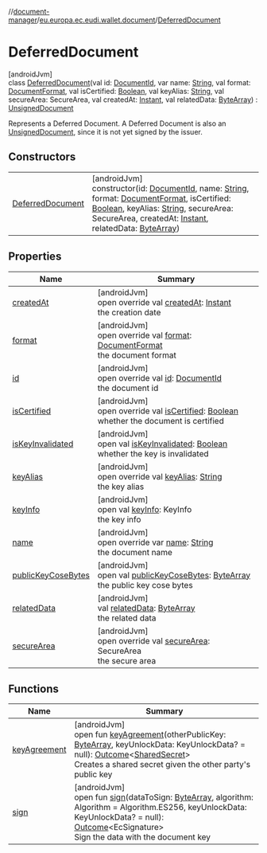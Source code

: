 //[document-manager](../../../index.md)/[eu.europa.ec.eudi.wallet.document](../index.md)/[DeferredDocument](index.md)

# DeferredDocument

[androidJvm]\
class [DeferredDocument](index.md)(val id: [DocumentId](../-document-id/index.md), var
name: [String](https://kotlinlang.org/api/latest/jvm/stdlib/kotlin/-string/index.html), val
format: [DocumentFormat](../../eu.europa.ec.eudi.wallet.document.format/-document-format/index.md),
val isCertified: [Boolean](https://kotlinlang.org/api/latest/jvm/stdlib/kotlin/-boolean/index.html),
val keyAlias: [String](https://kotlinlang.org/api/latest/jvm/stdlib/kotlin/-string/index.html), val
secureArea: SecureArea, val
createdAt: [Instant](https://developer.android.com/reference/kotlin/java/time/Instant.html), val
relatedData: [ByteArray](https://kotlinlang.org/api/latest/jvm/stdlib/kotlin/-byte-array/index.html)) : [UnsignedDocument](../-unsigned-document/index.md)

Represents a Deferred Document. A Deferred Document is also
an [UnsignedDocument](../-unsigned-document/index.md), since it is not yet signed by the issuer.

## Constructors

|                                           |                                                                                                                                                                                                                                                                                                                                                                                                                                                                                                                                                                                                                                                                                             |
|-------------------------------------------|---------------------------------------------------------------------------------------------------------------------------------------------------------------------------------------------------------------------------------------------------------------------------------------------------------------------------------------------------------------------------------------------------------------------------------------------------------------------------------------------------------------------------------------------------------------------------------------------------------------------------------------------------------------------------------------------|
| [DeferredDocument](-deferred-document.md) | [androidJvm]<br>constructor(id: [DocumentId](../-document-id/index.md), name: [String](https://kotlinlang.org/api/latest/jvm/stdlib/kotlin/-string/index.html), format: [DocumentFormat](../../eu.europa.ec.eudi.wallet.document.format/-document-format/index.md), isCertified: [Boolean](https://kotlinlang.org/api/latest/jvm/stdlib/kotlin/-boolean/index.html), keyAlias: [String](https://kotlinlang.org/api/latest/jvm/stdlib/kotlin/-string/index.html), secureArea: SecureArea, createdAt: [Instant](https://developer.android.com/reference/kotlin/java/time/Instant.html), relatedData: [ByteArray](https://kotlinlang.org/api/latest/jvm/stdlib/kotlin/-byte-array/index.html)) |

## Properties

| Name                                                        | Summary                                                                                                                                                                                                         |
|-------------------------------------------------------------|-----------------------------------------------------------------------------------------------------------------------------------------------------------------------------------------------------------------|
| [createdAt](../-unsigned-document/created-at.md)            | [androidJvm]<br>open override val [createdAt](../-unsigned-document/created-at.md): [Instant](https://developer.android.com/reference/kotlin/java/time/Instant.html)<br>the creation date                       |
| [format](../-unsigned-document/format.md)                   | [androidJvm]<br>open override val [format](../-unsigned-document/format.md): [DocumentFormat](../../eu.europa.ec.eudi.wallet.document.format/-document-format/index.md)<br>the document format                  |
| [id](../-unsigned-document/id.md)                           | [androidJvm]<br>open override val [id](../-unsigned-document/id.md): [DocumentId](../-document-id/index.md)<br>the document id                                                                                  |
| [isCertified](../-unsigned-document/is-certified.md)        | [androidJvm]<br>open override val [isCertified](../-unsigned-document/is-certified.md): [Boolean](https://kotlinlang.org/api/latest/jvm/stdlib/kotlin/-boolean/index.html)<br>whether the document is certified |
| [isKeyInvalidated](../-document/is-key-invalidated.md)      | [androidJvm]<br>open val [isKeyInvalidated](../-document/is-key-invalidated.md): [Boolean](https://kotlinlang.org/api/latest/jvm/stdlib/kotlin/-boolean/index.html)<br>whether the key is invalidated           |
| [keyAlias](../-unsigned-document/key-alias.md)              | [androidJvm]<br>open override val [keyAlias](../-unsigned-document/key-alias.md): [String](https://kotlinlang.org/api/latest/jvm/stdlib/kotlin/-string/index.html)<br>the key alias                             |
| [keyInfo](../-document/key-info.md)                         | [androidJvm]<br>open val [keyInfo](../-document/key-info.md): KeyInfo<br>the key info                                                                                                                           |
| [name](../-unsigned-document/name.md)                       | [androidJvm]<br>open override var [name](../-unsigned-document/name.md): [String](https://kotlinlang.org/api/latest/jvm/stdlib/kotlin/-string/index.html)<br>the document name                                  |
| [publicKeyCoseBytes](../-document/public-key-cose-bytes.md) | [androidJvm]<br>open val [publicKeyCoseBytes](../-document/public-key-cose-bytes.md): [ByteArray](https://kotlinlang.org/api/latest/jvm/stdlib/kotlin/-byte-array/index.html)<br>the public key cose bytes      |
| [relatedData](related-data.md)                              | [androidJvm]<br>val [relatedData](related-data.md): [ByteArray](https://kotlinlang.org/api/latest/jvm/stdlib/kotlin/-byte-array/index.html)<br>the related data                                                 |
| [secureArea](../-unsigned-document/secure-area.md)          | [androidJvm]<br>open override val [secureArea](../-unsigned-document/secure-area.md): SecureArea<br>the secure area                                                                                             |

## Functions

| Name                                          | Summary                                                                                                                                                                                                                                                                                                                                                                |
|-----------------------------------------------|------------------------------------------------------------------------------------------------------------------------------------------------------------------------------------------------------------------------------------------------------------------------------------------------------------------------------------------------------------------------|
| [keyAgreement](../-document/key-agreement.md) | [androidJvm]<br>open fun [keyAgreement](../-document/key-agreement.md)(otherPublicKey: [ByteArray](https://kotlinlang.org/api/latest/jvm/stdlib/kotlin/-byte-array/index.html), keyUnlockData: KeyUnlockData? = null): [Outcome](../-outcome/index.md)&lt;[SharedSecret](../-shared-secret/index.md)&gt;<br>Creates a shared secret given the other party's public key |
| [sign](../-document/sign.md)                  | [androidJvm]<br>open fun [sign](../-document/sign.md)(dataToSign: [ByteArray](https://kotlinlang.org/api/latest/jvm/stdlib/kotlin/-byte-array/index.html), algorithm: Algorithm = Algorithm.ES256, keyUnlockData: KeyUnlockData? = null): [Outcome](../-outcome/index.md)&lt;EcSignature&gt;<br>Sign the data with the document key                                    |

